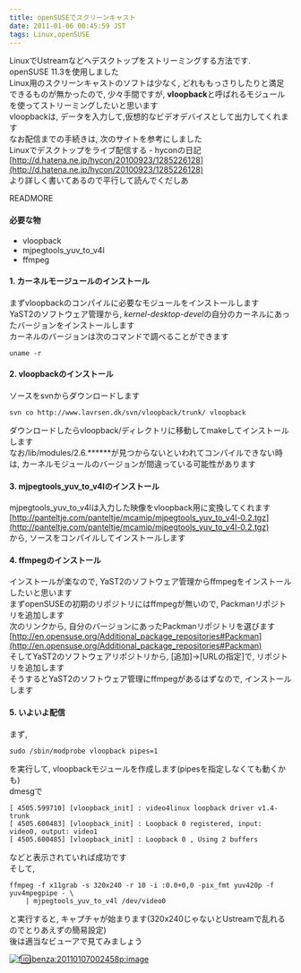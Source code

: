 ```yaml
---
title: openSUSEでスクリーンキャスト
date: 2011-01-06 00:45:59 JST
tags: Linux,openSUSE
---
```


LinuxでUstreamなどへデスクトップをストリーミングする方法です.  
openSUSE 11.3を使用しました  
Linux用のスクリーンキャストのソフトは少なく, どれももっさりしたりと満足できるものが無かったので, 少々手間ですが, <span style="font-weight:bold;">vloopback</span>と呼ばれるモジュールを使ってストリーミングしたいと思います  
vloopbackは, データを入力して,仮想的なビデオデバイスとして出力してくれます  
なお配信までの手続きは, 次のサイトを参考にしました  
Linuxでデスクトップをライブ配信する - hyconの日記  
[http://d.hatena.ne.jp/hycon/20100923/1285226128](http://d.hatena.ne.jp/hycon/20100923/1285226128)  
より詳しく書いてあるので平行して読んでくだしあ

READMORE
#### 必要な物

- vloopback
- mjpegtools_yuv_to_v4l
- ffmpeg

#### 1. カーネルモージュールのインストール

まずvloopbackのコンパイルに必要なモジュールをインストールします  
YaST2のソフトウェア管理から, <span style="font-style:italic;">kernel-desktop-devel</span>の自分のカーネルにあったバージョンをインストールします  
カーネルのバージョンは次のコマンドで調べることができます

```
uname -r
```

#### 2. vloopbackのインストール

ソースをsvnからダウンロードします

```
svn co http://www.lavrsen.dk/svn/vloopback/trunk/ vloopback
```

ダウンロードしたらvloopback/ディレクトリに移動してmakeしてインストールします  
なお/lib/modules/2.6.******が見つからないといわれてコンパイルできない時は, カーネルモジュールのバージョンが間違っている可能性があります

#### 3. mjpegtools_yuv_to_v4lのインストール

mjpegtools_yuv_to_v4lは入力した映像をvloopback用に変換してくれます  
[http://panteltje.com/panteltje/mcamip/mjpegtools_yuv_to_v4l-0.2.tgz](http://panteltje.com/panteltje/mcamip/mjpegtools_yuv_to_v4l-0.2.tgz)  
から, ソースをコンパイルしてインストールします

#### 4. ffmpegのインストール

インストールが楽なので, YaST2のソフトウェア管理からffmpegをインストールしたいと思います  
まずopenSUSEの初期のリポジトリにはffmpegが無いので, Packmanリポジトリを追加します  
次のリンクから, 自分のバージョンにあったPackmanリポジトリを選びます  
[http://en.opensuse.org/Additional_package_repositories#Packman](http://en.opensuse.org/Additional_package_repositories#Packman)  
そしてYaST2のソフトウェアリポジトリから, [追加]→[URLの指定]で, リポジトリを追加します  
そうするとYaST2のソフトウェア管理にffmpegがあるはずなので, インストールします

#### 5. いよいよ配信

まず,

```
sudo /sbin/modprobe vloopback pipes=1
```

を実行して, vloopbackモジュールを作成します(pipesを指定しなくても動くかも)  
dmesgで

```
[ 4505.599710] [vloopback_init] : video4linux loopback driver v1.4-trunk
[ 4505.600483] [vloopback_init] : Loopback 0 registered, input: video0, output: video1
[ 4505.600485] [vloopback_init] : Loopback 0 , Using 2 buffers
```

などと表示されていれば成功です  
そして,

```
ffmpeg -f x11grab -s 320x240 -r 10 -i :0.0+0,0 -pix_fmt yuv420p -f yuv4mpegpipe - \
    | mjpegtools_yuv_to_v4l /dev/video0
```

と実行すると, キャプチャが始まります(320x240じゃないとUstreamで乱れるのでとりあえずの簡易設定)  
後は適当なビューアで見てみましょう

[![f:id:ibenza:20110107002458p:image](//cdn-ak.f.st-hatena.com/images/fotolife/i/ibenza/20110107/20110107002458.png)](http://f.hatena.ne.jp/ibenza/20110107002458)

